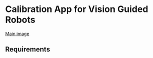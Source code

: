 # Calibration App for Vision Guided Robots
[Main image]([https://www.google.com/url?sa=i&url=https%3A%2F%2Fros-planning.github.io%2Fmoveit_tutorials%2Fdoc%2Fhand_eye_calibration%2Fhand_eye_calibration_tutorial.html&psig=AOvVaw0LjSyhDXPNZ5IHfOTwJV3L&ust=1677851249530000&source=images&cd=vfe&ved=0CA8QjRxqFwoTCLCzw4-xvf0CFQAAAAAdAAAAABAS](https://ros-planning.github.io/moveit_tutorials/_images/hand_eye_calibration_demo.jpg))
## Requirements
